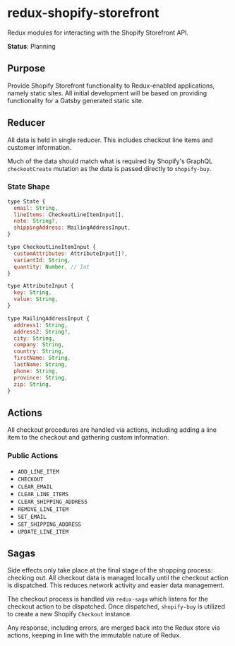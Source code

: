 # redux-shopify-storefront

Redux modules for interacting with the Shopify Storefront API.

**Status**: Planning

## Purpose

Provide Shopify Storefront functionality to Redux-enabled applications, namely
static sites. All initial development will be based on providing functionality
for a Gatsby generated static site.

## Reducer

All data is held in single reducer. This includes checkout line items and
customer information.

Much of the data should match what is required by Shopify's GraphQL
`checkoutCreate` mutation as the data is passed directly to `shopify-buy`.

### State Shape

```js
type State {
  email: String,
  lineItems: CheckoutLineItemInput[],
  note: String?,
  shippingAddress: MailingAddressInput,
}

type CheckoutLineItemInput {
  customAttributes: AttributeInput[]?,
  variantId: String,
  quantity: Number, // Int
}

type AttributeInput {
  key: String,
  value: String,
}

type MailingAddressInput {
  address1: String,
  address2: String?,
  city: String,
  company: String,
  country: String,
  firstName: String,
  lastName: String,
  phone: String,
  province: String,
  zip: String,
}
```

## Actions

All checkout procedures are handled via actions, including adding a line item
to the checkout and gathering custom information.

### Public Actions

* `ADD_LINE_ITEM`
* `CHECKOUT`
* `CLEAR_EMAIL`
* `CLEAR_LINE_ITEMS`
* `CLEAR_SHIPPING_ADDRESS`
* `REMOVE_LINE_ITEM`
* `SET_EMAIL`
* `SET_SHIPPING_ADDRESS`
* `UPDATE_LINE_ITEM`

## Sagas

Side effects only take place at the final stage of the shopping process:
checking out. All checkout data is managed locally until the checkout action is
dispatched. This reduces network activity and easier data management.

The checkout process is handled via `redux-saga` which listens for the checkout
action to be dispatched. Once dispatched, `shopify-buy` is utilized to create a
new Shopify `Checkout` instance.

Any response, including errors, are merged back into the Redux store via
actions, keeping in line with the immutable nature of Redux.
